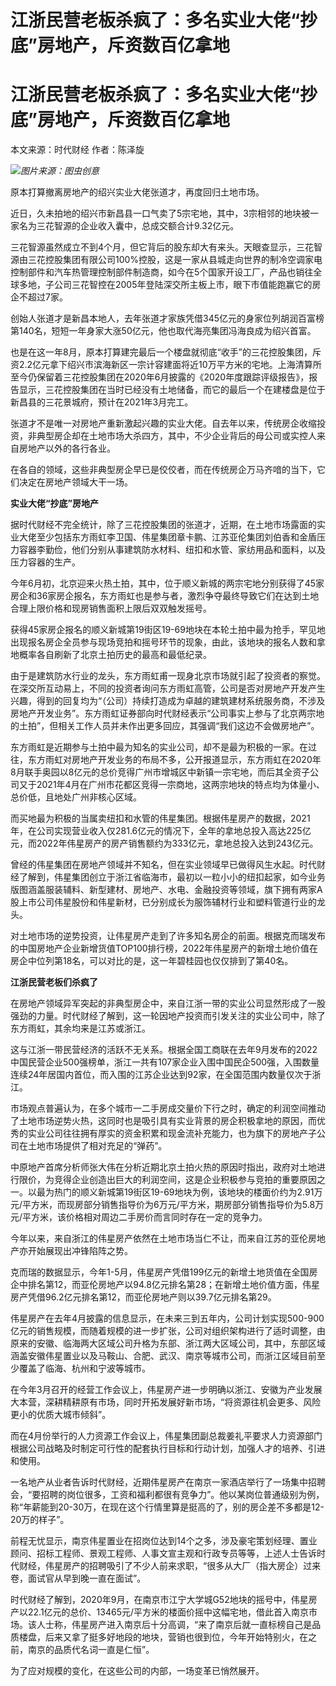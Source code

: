 # 江浙民营老板杀疯了：多名实业大佬“抄底”房地产，斥资数百亿拿地

# 江浙民营老板杀疯了：多名实业大佬“抄底”房地产，斥资数百亿拿地

本文来源：时代财经 作者：陈泽旋

![](https://inews.gtimg.com/om_bt/O-GHxgsnZJ67AKMiPHPQ0WBqEKIsnHOXTYmUTJY7HZ1bgAA/1000)_图片来源：图虫创意_

原本打算撤离房地产的绍兴实业大佬张道才，再度回归土地市场。

近日，久未拍地的绍兴市新昌县一口气卖了5宗宅地，其中，3宗相邻的地块被一家名为三花智源的企业收入囊中，总成交额合计9.32亿元。

三花智源虽然成立不到4个月，但它背后的股东却大有来头。天眼查显示，三花智源由三花控股集团有限公司100%控股，这是一家从县城走向世界的制冷空调家电控制部件和汽车热管理控制部件制造商，如今在5个国家开设工厂，产品也销往全球多地，子公司三花智控在2005年登陆深交所主板上市，眼下市值能跑赢它的房企不超过7家。

创始人张道才是新昌本地人，去年张道才家族凭借345亿元的身家位列胡润百富榜第140名，短短一年身家大涨50亿元，他也取代海亮集团冯海良成为绍兴首富。

也是在这一年8月，原本打算建完最后一个楼盘就彻底“收手”的三花控股集团，斥资2.2亿元拿下绍兴市滨海新区一宗计容建面将近10万平方米的宅地。上海清算所至今仍保留着三花控股集团在2020年6月披露的《2020年度跟踪评级报告》，报告显示，三花控股集团在当时已经没有土地储备，而它的最后一个在建楼盘是位于新昌县的三花景城府，预计在2021年3月完工。

张道才不是唯一对房地产重新激起兴趣的实业大佬。自去年以来，传统房企收缩投资，非典型房企却在土地市场大杀四方，其中，不少企业背后的母公司或实控人来自房地产以外的各行各业。

在各自的领域，这些非典型房企早已是佼佼者，而在传统房企万马齐喑的当下，它们决定在房地产领域大干一场。

**实业大佬“抄底”房地产**

据时代财经不完全统计，除了三花控股集团的张道才，近期，在土地市场露面的实业大佬至少包括东方雨虹李卫国、伟星集团章卡鹏、江苏亚伦集团刘伯香和金盾压力容器李勤俭，他们分别从事建筑防水材料、纽扣和水管、家纺用品和面料，以及压力容器的生产。

今年6月初，北京迎来火热土拍，其中，位于顺义新城的两宗宅地分别获得了45家房企和36家房企报名，东方雨虹也是参与者，激烈争夺最终导致它们在达到土地合理上限价格和现房销售面积上限后双双触发摇号。

获得45家房企报名的顺义新城第19街区19-69地块在本轮土拍中最为抢手，罕见地出现报名房企全员参与现场竞拍和摇号环节的现象，由此，该地块的报名人数和拿地概率各自刷新了北京土拍历史的最高和最低纪录。

由于是建筑防水行业的龙头，东方雨虹甫一现身北京市场就引起了投资者的察觉。在深交所互动易上，不同的投资者询问东方雨虹高管，公司是否对房地产开发产生兴趣，得到的回复均为“（公司）持续打造成为卓越的建筑建材系统服务商，不涉及房地产开发业务”。东方雨虹证券部向时代财经表示“公司事实上参与了北京两宗地的土拍”，但相关工作人员并未作出更多回应，其强调“我们这边不会做房地产”。

东方雨虹是近期参与土拍中最为知名的实业公司，却不是最为积极的一家。在过往，东方雨虹对房地产开发业务的布局不多，公开报道显示，东方雨虹在2020年8月联手奥园以8亿元的总价竞得广州市增城区中新镇一宗宅地，而后其全资子公司又于2021年4月在广州市花都区竞得一宗商地，这两宗地块的特点均为体量小、总价低，且地处广州非核心区域。

而买地最为积极的当属卖纽扣和水管的伟星集团。根据伟星房产的数据，2021年，在公司实现营业收入仅281.6亿元的情况下，全年的拿地总投入高达225亿元，而2022年伟星房产的房产销售额约为333亿元，拿地总投入达到243亿元。

曾经的伟星集团在房地产领域并不知名，但在实业领域早已做得风生水起。时代财经了解到，伟星集团创立于浙江省临海市，最初以一粒小小的纽扣起家，如今业务版图涵盖服装辅料、新型建材、房地产、水电、金融投资等领域，旗下拥有两家A股上市公司伟星股份和伟星新材，已分别成长为服饰辅材行业和塑料管道行业的龙头。

对土地市场的逆势投资，让伟星房产走到了许多知名房企的前面。根据克而瑞发布的中国房地产企业新增货值TOP100排行榜，2022年伟星房产的新增土地价值在房企中位列第18名，可以对比的是，这一年碧桂园也仅仅排到了第40名。

**江浙民营老板们杀疯了**

在房地产领域异军突起的非典型房企中，来自江浙一带的实业公司显然形成了一股强劲的力量。时代财经了解到，这一轮因地产投资而引发关注的实业公司中，除了东方雨虹，其余均来是江苏或浙江。

这与江浙一带民营经济的活跃不无关系。根据全国工商联在去年9月发布的2022中国民营企业500强榜单，浙江一共有107家企业入围中国民企500强，入围数量连续24年居国内首位，而入围的江苏企业达到92家，在全国范围内数量仅次于浙江。

市场观点普遍认为，在多个城市一二手房成交量价下行之时，确定的利润空间推动了土地市场逆势火热，这同时也是吸引具有实业背景的房企积极拿地的原因，而优秀的实业公司往往拥有厚实的资金积累和现金流补充能力，也为旗下的房地产子公司在土地市场提供了相对充足的“弹药”。

中原地产首席分析师张大伟在分析近期北京土拍火热的原因时指出，政府对土地进行限价，为竞得企业创造出巨大的利润空间，这是企业积极参与竞拍的重要原因之一。以最为热门的顺义新城第19街区19-69地块为例，该地块的楼面价约为2.91万元/平方米，而现房部分销售指导价为6万元/平方米，期房部分销售指导价为5.8万元/平方米，该价格相对周边二手房价而言同时存在一定的竞争力。

今年以来，来自浙江的伟星房产依然在土地市场当仁不让，而来自江苏的亚伦房地产亦开始展现出冲锋陷阵之势。

克而瑞的数据显示，今年1-5月，伟星房产凭借199亿元的新增土地货值在全国房企中排名第12，而亚伦房地产以94.8亿元排名第28；在新增土地价值方面，伟星房产凭借96.2亿元排名第12，而亚伦房地产则以39.7亿元排名第29。

伟星房产在去年4月披露的信息显示，在未来三到五年内，公司计划实现500-900亿元的销售规模，而随着规模的进一步扩张，公司对组织架构进行了适时调整，由原来的安徽、临海两大区域公司升格为东部、浙江两大区域公司，其中，东部区域涵盖安徽伟星置业以及马鞍山、合肥、武汉、南京等城市公司，而浙江区域目前至少覆盖了临海、杭州和宁波等城市。

在今年3月召开的经营工作会议上，伟星房产进一步明确以浙江、安徽为产业发展大本营，深耕精耕原有市场，同时开拓发展好新市场，“将资源往机会更多、风险更小的优质大城市倾斜”。

而在4月份举行的人力资源工作会议上，伟星集团副总裁姜礼平要求人力资源部门根据公司战略及时制定可行性的配套执行目标和行动计划，加强人才的培养、引进和使用。

一名地产从业者告诉时代财经，近期伟星房产在南京一家酒店举行了一场集中招聘会，“要招聘的岗位很多，工资和福利都很有竞争力”。他以某岗位普通级别为例，称“年薪能到20-30万，在现在这个行情里算是挺高的了，别的房企差不多都是12-20万的样子”。

前程无忧显示，南京伟星置业在招岗位达到14个之多，涉及豪宅策划经理、置业顾问、招标工程师、景观工程师、人事文宣主观和行政专员等等，上述人士告诉时代财经，伟星房产的招聘吸引了不少人前来求职，“很多从大厂（指大房企）过来卷，面试官从早到晚一直在面试”。

时代财经了解到，2020年9月，在南京市江宁大学城G52地块的摇号中，伟星房产以22.1亿元的总价、13465元/平方米的楼面价摇中这幅宅地，借此首入南京市场。该人士称，伟星房产进入南京后十分高调，“来了南京后就一直标榜自己是品质楼盘，后来又拿了挺多好地段的地块，营销也很到位，今年开始特别火，在之前，南京的品质代名词一直是仁恒”。

为了应对规模的变化，在这些公司的内部，一场变革已悄然展开。

